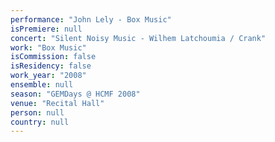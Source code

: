 ```yaml
---
performance: "John Lely - Box Music"
isPremiere: null
concert: "Silent Noisy Music - Wilhem Latchoumia / Crank"
work: "Box Music"
isCommission: false
isResidency: false
work_year: "2008"
ensemble: null
season: "GEMDays @ HCMF 2008"
venue: "Recital Hall"
person: null
country: null
---
```


